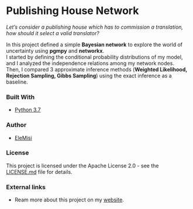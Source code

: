 # Publishing House Network

*Let’s consider a publishing house which has to commission a translation, how should it select a valid translator?*

In this project defined a simple **Bayesian network** to explore the world of uncertainty using **pgmpy** and **networkx**.    
I started by defining the conditional probability distributions of my model, and I analyzed the independence relations among my network nodes.  
Then, I compared 3 approximate inference methods (**Weighted Likelihood, Rejection Sampling, Gibbs Sampling**) using the exact inference as a baseline.

### Built With

* [Python 3.7](https://www.python.org/downloads/release/python-370/)


### Author

* [EleMisi](https://github.com/EleMisi)


### License

This project is licensed under the Apache License 2.0 - see the [LICENSE.md](https://github.com/EleMisi/TinyProjects/blob/master/LICENSE) file for details.

### External links
* Ream more about this project on my [website](https://eleonoramisino.altervista.org/the-publishing-house-network/).



